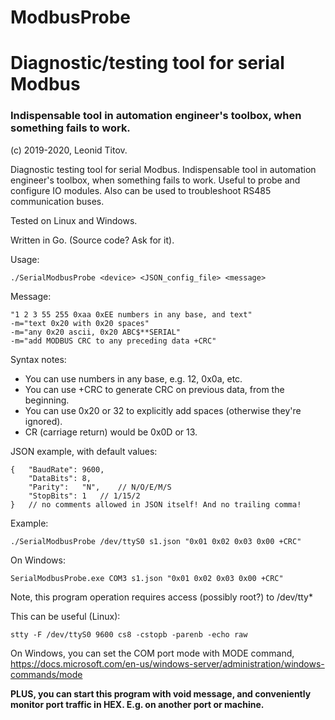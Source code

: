 # ModbusProbe

# Diagnostic/testing tool for serial Modbus

### Indispensable tool in automation engineer's toolbox, when something fails to work.

(c) 2019-2020, Leonid Titov.

Diagnostic testing tool for serial Modbus. Indispensable tool in automation engineer's toolbox, when something fails to work. Useful to probe and configure IO modules. Also can be used to troubleshoot RS485 communication buses.

Tested on Linux and Windows.

Written in Go. (Source code? Ask for it).

Usage:

	./SerialModbusProbe <device> <JSON_config_file> <message>

Message:

	"1 2 3 55 255 0xaa 0xEE numbers in any base, and text"
	-m="text 0x20 with 0x20 spaces"
	-m="any 0x20 ascii, 0x20 ABC$**SERIAL"
	-m="add MODBUS CRC to any preceding data +CRC"

Syntax notes:
- You can use numbers in any base, e.g. 12, 0x0a, etc.
- You can use +CRC to generate CRC on previous data, from the beginning.
- You can use 0x20 or 32 to explicitly add spaces (otherwise they're ignored).
- CR (carriage return) would be 0x0D or 13.

JSON example, with default values:

	{	"BaudRate":	9600,
		"DataBits":	8,
		"Parity":	"N",	// N/O/E/M/S
		"StopBits":	1	// 1/15/2
	}	// no comments allowed in JSON itself! And no trailing comma!

Example:

	./SerialModbusProbe /dev/ttyS0 s1.json "0x01 0x02 0x03 0x00 +CRC"

On Windows:

	SerialModbusProbe.exe COM3 s1.json "0x01 0x02 0x03 0x00 +CRC"

Note, this program operation requires access (possibly root?) to /dev/tty*

This can be useful (Linux):

	stty -F /dev/ttyS0 9600 cs8 -cstopb -parenb -echo raw

On Windows, you can set the COM port mode with MODE command, https://docs.microsoft.com/en-us/windows-server/administration/windows-commands/mode

__PLUS, you can start this program with void message, and conveniently monitor
port traffic in HEX. E.g. on another port or machine.__


